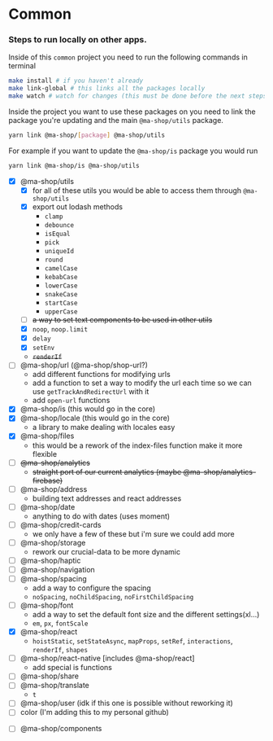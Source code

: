 # Common


### Steps to run locally on other apps.

Inside of this `common` project you need to run the following commands in terminal

```sh
make install # if you haven't already
make link-global # this links all the packages locally
make watch # watch for changes (this must be done before the next steps)
```

Inside the project you want to use these packages on you need to link the package you're updating and the main `@ma-shop/utils` package.

```sh
yarn link @ma-shop/[package] @ma-shop/utils
```

For example if you want to update the `@ma-shop/is` package you would run

```sh
yarn link @ma-shop/is @ma-shop/utils
```




- [x] @ma-shop/utils
  - [x] for all of these utils you would be able to access them through `@ma-shop/utils`
  - [x] export out lodash methods
    - `clamp`
    - `debounce`
    - `isEqual`
    - `pick`
    - `uniqueId`
    - `round`
    - `camelCase`
    - `kebabCase`
    - `lowerCase`
    - `snakeCase`
    - `startCase`
    - `upperCase`
  - [ ] ~~a way to set text components to be used in other utils~~
  - [x] `noop`, `noop.limit`
  - [x] `delay`
  - [x] `setEnv`
  - ~~`renderIf`~~
- [ ] @ma-shop/url (@ma-shop/shop-url?)
  - add different functions for modifying urls
  - add a function to set a way to modify the url each time so we can use `getTrackAndRedirectUrl` with it
  - add `open-url` functions
- [x] @ma-shop/is (this would go in the core)
- [x] @ma-shop/locale (this would go in the core)
  - a library to make dealing with locales easy
- [x] @ma-shop/files
  - this would be a rework of the index-files function make it more flexible
- [ ] ~~@ma-shop/analytics~~
  - ~~straight port of our current analytics (maybe @ma-shop/analytics-firebase)~~
- [ ] @ma-shop/address
  - building text addresses and react addresses
- [ ] @ma-shop/date
  - anything to do with dates (uses moment)
- [ ] @ma-shop/credit-cards
  - we only have a few of these but i'm sure we could add more
- [ ] @ma-shop/storage
  - rework our crucial-data to be more dynamic
- [ ] @ma-shop/haptic
- [ ] @ma-shop/navigation
- [ ] @ma-shop/spacing
  - add a way to configure the spacing
  - `noSpacing`, `noChildSpacing`, `noFirstChildSpacing`
- [ ] @ma-shop/font
  - add a way to set the default font size and the different settings(xl...)
  - `em`, `px`, `fontScale`
- [X] @ma-shop/react
  - `hoistStatic`, `setStateAsync`, `mapProps`, `setRef`, `interactions`, `renderIf`, `shapes`
- [ ] @ma-shop/react-native [includes @ma-shop/react]
  - add special is functions
- [ ] @ma-shop/share
- [ ] @ma-shop/translate
  - `t`
- [ ] @ma-shop/user (idk if this one is possible without reworking it)
- [ ] color (I'm adding this to my personal github)

* [ ] @ma-shop/components

